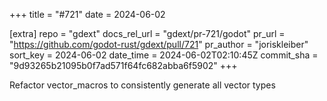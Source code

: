 +++
title = "#721"
date = 2024-06-02

[extra]
repo = "gdext"
docs_rel_url = "gdext/pr-721/godot"
pr_url = "https://github.com/godot-rust/gdext/pull/721"
pr_author = "joriskleiber"
sort_key = 2024-06-02
date_time = 2024-06-02T02:10:45Z
commit_sha = "9d93265b21095b0f7ad571f64fc682abba6f5902"
+++

Refactor vector_macros to consistently generate all vector types
